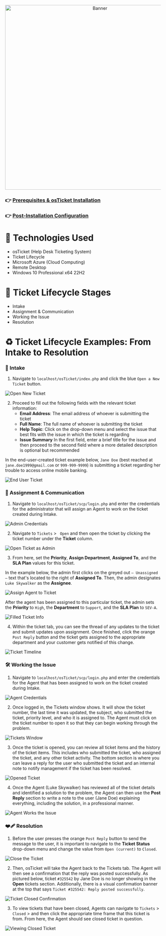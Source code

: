 <p align="center">
  <a href="https://github.com/drewmarsh/osTicket-ticket-lifecycle-examples">
    <img src="/images/osticket-banner.png" width="598" alt="Banner">
  </a>
</p>

### 👉 [Prerequisites & osTicket Installation](https://github.com/drewmarsh/osTicket-installation)
### 👉 [Post-Installation Configuration](https://github.com/drewmarsh/osTicket-post-install-configuration/tree/main)


# 🧠 Technologies Used
- osTicket (Help Desk Ticketing System)
- Ticket Lifecycle
- Microsoft Azure (Cloud Computing)
- Remote Desktop
- Windows 10 Professional x64 22H2

# 📝 Ticket Lifecycle Stages
- Intake
- Assignment & Communication
- Working the Issue
- Resolution

# ♻️ Ticket Lifecycle Examples: From Intake to Resolution

### 📩 Intake
1. Navigate to `localhost/osTicket/index.php` and click the blue `Open a New Ticket` button.

<img src="/images/open-new-ticket.png" alt="Open New Ticket">

2. Proceed to fill out the following fields with the relevant ticket information:
    - **Email Address**: The email address of whoever is submitting the ticket
    - **Full Name**: The full name of whoever is submitting the ticket
    - **Help Topic**: Click on the drop-down menu and select the issue that best fits with the issue in which the ticket is regarding
    - **Issue Summary** In the first field, enter a brief title for the issue and then proceed to the second field where a more detailed description is optional but recommended

In the end-user-created ticket example below, `Jane Doe` (best reached at `jane.doe1999@gmail.com` or `999-999-9999`) is submitting a ticket regarding her trouble to access online mobile banking.

<img src="/images/end-user-ticket.png" alt="End User Ticket">

### 💬 Assignment & Communication
1. Navigate to `localhost/osTicket/scp/login.php` and enter the credentials for the administrator that will assign an Agent to work on the ticket created during Intake.

<img src="/images/admin-credentials.jpg" alt="Admin Credentials">

2. Navigate to `Tickets` > ` Open` and then open the ticket by clicking the ticket number under the **Ticket** column.

<img src="/images/open_ticket_as_admin.png" alt="Open Ticket as Admin">

3. From here, set the **Priority**, **Assign Department**, **Assigned To**, and the **SLA Plan** values for this ticket.

In the example below, the admin first clicks on the greyed out `— Unassigned —` text that's located to the right of **Assigned To**. Then, the admin designates `Luke Skywalker` as the **Assignee**.

<img src="/images/assign-agent-to-ticket.png" alt="Assign Agent to Ticket">

After the agent has been assigned to this particular ticket, the admin sets the **Priority** to `High`, the **Department** to `Support`, and the **SLA Plan** to `SEV-A`.

<img src="/images/filled-ticket-info.png" alt="Filled Ticket Info">

4. Within the ticket tab, you can see the thread of any updates to the ticket and submit updates upon assignment. Once finished, click the orange `Post Reply` button and the ticket gets assigned to the appropriate department and your customer gets notified of this change.

<img src="/images/ticket-timeline.png" alt="Ticket Timeline">

### 🛠️ Working the Issue
1. Navigate to `localhost/osTicket/scp/login.php` and enter the credentials for the Agent that has been assigned to work on the ticket created during Intake.

<img src="/images/agent-credentials.png" alt="Agent Credentials">

2. Once logged in, the Tickets window shows. It will show the ticket number, the last time it was updated, the subject, who submitted the ticket, priority level, and who it is assigned to. The Agent must click on the ticket number to open it so that they can begin working through the problem.

<img src="/images/tickets-window.png" alt="Tickets Window">

3. Once the ticket is opened, you can review all ticket items and the history of the ticket items. This includes who submitted the ticket, who assigned the ticket, and any other ticket activity. The bottom section is where you can leave a reply for the user who submitted the ticket and an internal note to notify management if the ticket has been resolved.

<img src="/images/opened-ticket.png" alt="Opened Ticket">

4. Once the Agent (Luke Skywalker) has reviewed all of the ticket details and identified a solution to the problem, the Agent can then use the **Post Reply** section to write a note to the user (Jane Doe) explaining everything, including the solution, in a professional manner.

<img src="/images/agent-works-the-issue.png" alt="Agent Works the Issue">

### ❤️‍🩹 Resolution

1. Before the user presses the orange `Post Reply` button to send the message to the user, it is important to navigate to the **Ticket Status** drop-down menu and change the value from `Open (current)` to `Closed`.

<img src="/images/close-the-ticket.png" alt="Close the Ticket">

2. Then, osTicket will take the Agent back to the Tickets tab. The Agent will then see a confirmation that the reply was posted successfully. As pictured below, ticket `#325542` by Jane Doe is no longer showing in the **Open** tickets section. Additionally, there is a visual confirmation banner at the top that says `Ticket #325542: Reply posted successfully`.

<img src="/images/ticket-closed-confirmation.png" alt="Ticket Closed Confirmation">

3. To view tickets that have been closed, Agents can navigate to `Tickets` > `Closed` > and then click the appropriate time frame that this ticket is from. From here, the Agent should see closed ticket in question.

<img src="/images/viewing-closed-ticket.png" alt="Viewing Closed Ticket">